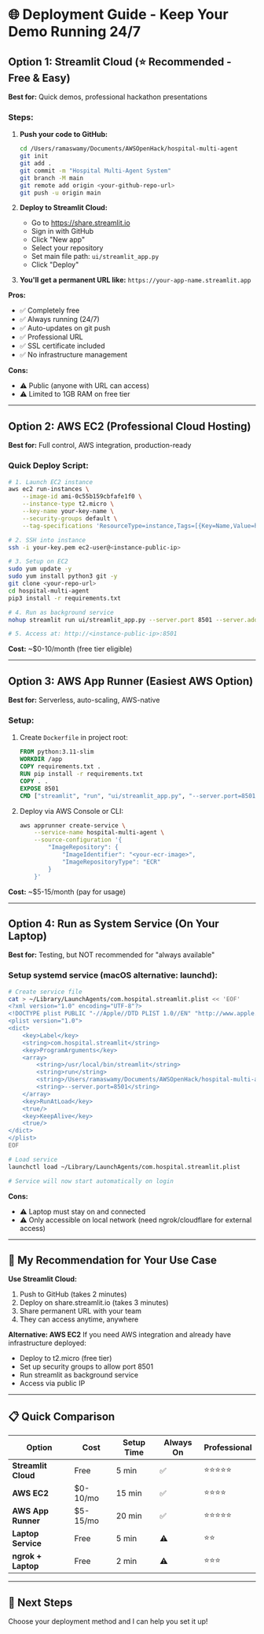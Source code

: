 # 🌐 Deployment Guide - Keep Your Demo Running 24/7

## Option 1: Streamlit Cloud (⭐ Recommended - Free & Easy)

**Best for:** Quick demos, professional hackathon presentations

### Steps:
1. **Push your code to GitHub:**
   ```bash
   cd /Users/ramaswamy/Documents/AWSOpenHack/hospital-multi-agent
   git init
   git add .
   git commit -m "Hospital Multi-Agent System"
   git branch -M main
   git remote add origin <your-github-repo-url>
   git push -u origin main
   ```

2. **Deploy to Streamlit Cloud:**
   - Go to https://share.streamlit.io
   - Sign in with GitHub
   - Click "New app"
   - Select your repository
   - Set main file path: `ui/streamlit_app.py`
   - Click "Deploy"

3. **You'll get a permanent URL like:**
   `https://your-app-name.streamlit.app`

**Pros:**
- ✅ Completely free
- ✅ Always running (24/7)
- ✅ Auto-updates on git push
- ✅ Professional URL
- ✅ SSL certificate included
- ✅ No infrastructure management

**Cons:**
- ⚠️ Public (anyone with URL can access)
- ⚠️ Limited to 1GB RAM on free tier

---

## Option 2: AWS EC2 (Professional Cloud Hosting)

**Best for:** Full control, AWS integration, production-ready

### Quick Deploy Script:

```bash
# 1. Launch EC2 instance
aws ec2 run-instances \
    --image-id ami-0c55b159cbfafe1f0 \
    --instance-type t2.micro \
    --key-name your-key-name \
    --security-groups default \
    --tag-specifications 'ResourceType=instance,Tags=[{Key=Name,Value=hospital-demo}]'

# 2. SSH into instance
ssh -i your-key.pem ec2-user@<instance-public-ip>

# 3. Setup on EC2
sudo yum update -y
sudo yum install python3 git -y
git clone <your-repo-url>
cd hospital-multi-agent
pip3 install -r requirements.txt

# 4. Run as background service
nohup streamlit run ui/streamlit_app.py --server.port 8501 --server.address 0.0.0.0 &

# 5. Access at: http://<instance-public-ip>:8501
```

**Cost:** ~$0-10/month (free tier eligible)

---

## Option 3: AWS App Runner (Easiest AWS Option)

**Best for:** Serverless, auto-scaling, AWS-native

### Setup:
1. Create `Dockerfile` in project root:
   ```dockerfile
   FROM python:3.11-slim
   WORKDIR /app
   COPY requirements.txt .
   RUN pip install -r requirements.txt
   COPY . .
   EXPOSE 8501
   CMD ["streamlit", "run", "ui/streamlit_app.py", "--server.port=8501", "--server.address=0.0.0.0"]
   ```

2. Deploy via AWS Console or CLI:
   ```bash
   aws apprunner create-service \
       --service-name hospital-multi-agent \
       --source-configuration '{
           "ImageRepository": {
               "ImageIdentifier": "<your-ecr-image>",
               "ImageRepositoryType": "ECR"
           }
       }'
   ```

**Cost:** ~$5-15/month (pay for usage)

---

## Option 4: Run as System Service (On Your Laptop)

**Best for:** Testing, but NOT recommended for "always available"

### Setup systemd service (macOS alternative: launchd):

```bash
# Create service file
cat > ~/Library/LaunchAgents/com.hospital.streamlit.plist << 'EOF'
<?xml version="1.0" encoding="UTF-8"?>
<!DOCTYPE plist PUBLIC "-//Apple//DTD PLIST 1.0//EN" "http://www.apple.com/DTDs/PropertyList-1.0.dtd">
<plist version="1.0">
<dict>
    <key>Label</key>
    <string>com.hospital.streamlit</string>
    <key>ProgramArguments</key>
    <array>
        <string>/usr/local/bin/streamlit</string>
        <string>run</string>
        <string>/Users/ramaswamy/Documents/AWSOpenHack/hospital-multi-agent/ui/streamlit_app.py</string>
        <string>--server.port=8501</string>
    </array>
    <key>RunAtLoad</key>
    <true/>
    <key>KeepAlive</key>
    <true/>
</dict>
</plist>
EOF

# Load service
launchctl load ~/Library/LaunchAgents/com.hospital.streamlit.plist

# Service will now start automatically on login
```

**Cons:**
- ⚠️ Laptop must stay on and connected
- ⚠️ Only accessible on local network (need ngrok/cloudflare for external access)

---

## 🎯 My Recommendation for Your Use Case

**Use Streamlit Cloud:**
1. Push to GitHub (takes 2 minutes)
2. Deploy on share.streamlit.io (takes 3 minutes)
3. Share permanent URL with your team
4. They can access anytime, anywhere

**Alternative: AWS EC2**
If you need AWS integration and already have infrastructure deployed:
- Deploy to t2.micro (free tier)
- Set up security groups to allow port 8501
- Run streamlit as background service
- Access via public IP

---

## 📋 Quick Comparison

| Option | Cost | Setup Time | Always On | Professional |
|--------|------|------------|-----------|--------------|
| **Streamlit Cloud** | Free | 5 min | ✅ | ⭐⭐⭐⭐⭐ |
| **AWS EC2** | $0-10/mo | 15 min | ✅ | ⭐⭐⭐⭐ |
| **AWS App Runner** | $5-15/mo | 20 min | ✅ | ⭐⭐⭐⭐⭐ |
| **Laptop Service** | Free | 5 min | ⚠️ | ⭐⭐ |
| **ngrok + Laptop** | Free | 2 min | ⚠️ | ⭐⭐⭐ |

---

## 🚀 Next Steps

Choose your deployment method and I can help you set it up!


